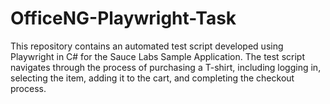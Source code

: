# OfficeNG-Playwright-Task
This repository contains an automated test script developed using Playwright in C# for the Sauce Labs Sample Application. The test script navigates through the process of purchasing a T-shirt, including logging in, selecting the item, adding it to the cart, and completing the checkout process.
